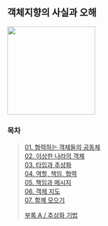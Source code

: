 ## 객체지향의 사실과 오해
<img src="https://contents.kyobobook.co.kr/sih/fit-in/458x0/pdt/9788998139766.jpg" width="200">

### 목차
> [01. 협력하는 객체들의 공동체](https://github.com/Booktionary/Booktionary/blob/main/02.%20객체지향의%20사실과%20오해/협력하는%20객체들의%20공동체.md)<br>
> [02. 이상한 나라의 객체](https://github.com/Booktionary/Booktionary/blob/main/02.%20객체지향의%20사실과%20오해/이상한%20나라의%20%20객체.md)<br>
> [03. 타입과 추상화](https://github.com/Booktionary/Booktionary/blob/main/02.%20객체지향의%20사실과%20오해/타입과%20추상화.md)<br>
> [04. 역할, 책임, 협력](https://github.com/Booktionary/Booktionary/blob/main/02.%20객체지향의%20사실과%20오해/역할%2C%20책임%2C%20협력.md)<br>
> [05. 책임과 메시지](https://github.com/Booktionary/Booktionary/blob/elbin/02.%20객체지향의%20사실과%20오해/책임과%20메시지.md)<br>
> [06. 객체 지도](https://github.com/Booktionary/Booktionary/blob/elbin/02.%20객체지향의%20사실과%20오해/객체%20지도.md)<br>
> [07. 함께 모으기](https://github.com/Booktionary/Booktionary/blob/main/02.%20객체지향의%20사실과%20오해/함께%20모으기.md)<br>
>
> [부록 A / 추상화 기법](https://github.com/Booktionary/Booktionary/blob/main/02.%20객체지향의%20사실과%20오해/부록%20A%20-%20추상화%20기법.md)
